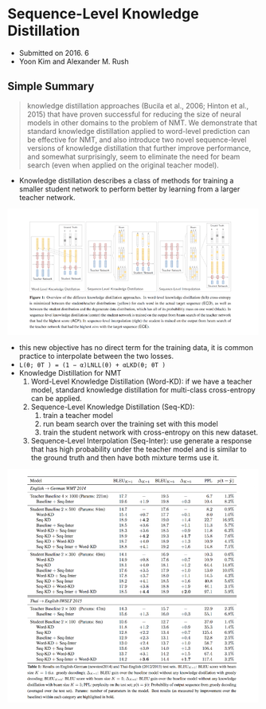 # Sequence-Level Knowledge Distillation

- Submitted on 2016. 6
- Yoon Kim and Alexander M. Rush

## Simple Summary

> knowledge distillation approaches (Bucila et al., 2006; Hinton et al., 2015) that have proven successful for reducing the size of neural models in other domains to the problem of NMT. We demonstrate that standard knowledge distillation applied to word-level prediction can be effective for NMT, and also introduce two novel sequence-level versions of knowledge distillation that further improve performance, and somewhat surprisingly, seem to eliminate the need for beam search (even when applied on the original teacher model). 

- Knowledge distillation describes a class of methods for training a smaller student network to perform better by learning from a larger teacher network.

![images](../../images/sequence_knowledge_distillation_1.png)

- this new objective has no direct term for the training data, it is common practice to interpolate between the two losses.
- `L(θ; θT ) = (1 − α)LNLL(θ) + αLKD(θ; θT )`
- Knowledge Distillation for NMT
	1. Word-Level Knowledge Distillation (Word-KD): if we have a teacher model, standard knowledge distillation for multi-class cross-entropy can be applied.
	2. Sequence-Level Knowledge Distillation (Seq-KD): 
		1. train a teacher model
		2. run beam search over the training set with this model
		3. train the student network with cross-entropy on this new dataset.
	3. Sequence-Level Interpolation (Seq-Inter): use generate a response that has high probability under the teacher model and is similar to the ground truth and then have both mixture terms use it.

![images](../../images/sequence_knowledge_distillation_2.png)